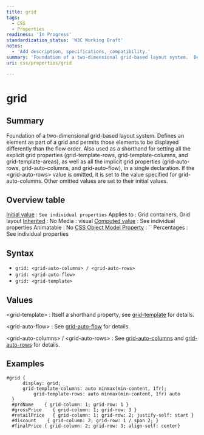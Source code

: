 ```yaml
---
title: grid
tags:
  - CSS
  - Properties
readiness: 'In Progress'
standardization_status: 'W3C Working Draft'
notes:
  - 'Add description, specifications, compatibility.'
summary: 'Foundation of a two-dimensional grid-based layout system.  Defines an element as part of a grid and permits those elements to be displayed differently than the flow order.  Also used as a shorthand for setting all the explicit grid properties (grid-template-rows, grid-template-columns, and grid-template-areas), as well as all the implicit grid properties (grid-auto-rows, grid-auto-columns, and grid-auto-flow), in a single declaration. If the <grid-auto-rows> value is omitted, it is set to the value specified for grid-auto-columns. Other omitted values are set to their initial values.'
uri: css/properties/grid

---
```

# grid

## Summary

Foundation of a two-dimensional grid-based layout system. Defines an element as part of a grid and permits those elements to be displayed differently than the flow order. Also used as a shorthand for setting all the explicit grid properties (grid-template-rows, grid-template-columns, and grid-template-areas), as well as all the implicit grid properties (grid-auto-rows, grid-auto-columns, and grid-auto-flow), in a single declaration. If the \<grid-auto-rows\> value is omitted, it is set to the value specified for grid-auto-columns. Other omitted values are set to their initial values.

## Overview table

[Initial value](/css/concepts/initial_value)
:   `See individual properties`
Applies to
:   Grid containers, Grid layout
[Inherited](/css/concepts/inherited)
:   No
Media
:   visual
[Computed value](/css/concepts/computed_value)
:   See individual properties
Animatable
:   No
[CSS Object Model Property](/css/concepts/cssom)
:   ``
Percentages
:   See individual properties

## Syntax

-   `grid: <grid-auto-columns> / <grid-auto-rows>`
-   `grid: <grid-auto-flow>`
-   `grid: <grid-template>`

## Values

\<grid-template\>
:   Itself a shorthand property, see [grid-template](/css/properties/grid-template) for details.

\<grid-auto-flow\>
:   See [grid-auto-flow](/css/properties/grid-auto-flow) for details.

\<grid-auto-columns\> / \<grid-auto-rows\>
:   See [grid-auto-columns](/css/properties/grid-auto-columns) and [grid-auto-rows](/css/properties/grid-auto-rows) for details.

## Examples

``` {.css}
#grid {
      display: grid;
      grid-template-columns: auto minmax(min-content, 1fr);
          grid-template-rows: auto minmax(min-content, 1fr) auto
  }
  #prdName    { grid-column: 1; grid-row: 1 }
  #grossPrice    { grid-column: 1; grid-row: 3 }
  #retailPrice   { grid-column: 1; grid-row: 2; justify-self: start }
  #discount    { grid-column: 2; grid-row: 1 / span 2; }
  #finalPrice { grid-column: 2; grid-row: 3; align-self: center}
```

